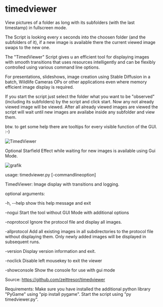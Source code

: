 # timedviewer

View pictures of a folder as long with its subfolders (with the last timestamp) in fullscreen mode.

The Script is looking every x seconds into the choosen folder (and the subfolders of it), if a new
image is available there the current viewed image swaps to the new one.

The "TimedViewer" Script gives u an efficient tool for displaying images with smooth transitions 
that uses resources intelligently and can be flexibly controlled using various command line options. 

For presentations, slideshows, image creation using Stable Diffusion in a batch, Wildlife Cameras OPs
or other applications even where memory efficient image display is required.

If you start the script just select the folder what you want to be "observed" (including its subfolders)
by the script and click start. Now any not already viewed image will be viewed. After all already viewed
images are viewed the script will wait until new images are availabe inside any subfolder and view them.

btw. to get some help there are tooltips for every visible function of the GUI. :-)

![TimedViewer](https://github.com/user-attachments/assets/7e8c8a74-0f43-49e2-9538-b5601add6a7d)


Optional Starfield Effect while waiting for new images is available using Gui Mode.

![grafik](https://github.com/user-attachments/assets/574429ef-6045-4fda-b9aa-8f10b1db4db4)


usage: timedviewer.py [-commandlineoption]

TimedViewer: Image display with transitions and logging.

optional arguments:

  -h, --help         show this help message and exit

  -nogui             Start the tool without GUI Mode with additional options
  
  -noprotocol        Ignore the protocol file and display all images.
  
  -allprotocol       Add all existing images in all subdirectories to the
                     protocol file without displaying them. Only newly
                     added images will be displayed in subsequent runs.
                     
  -version           Display version information and exit.

  -noclick           Disable left mousekey to exit the viewer

  -showconsole       Show the console for use with gui mode

Source: https://github.com/zeittresor/timedviewer

Requirements: Make sure you have installed the additional python library
"PyGame" using "pip install pygame". Start the script using "py timedviewer.py".
